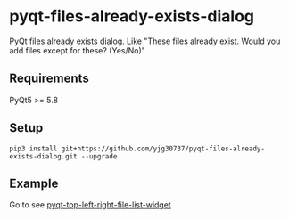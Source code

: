 # pyqt-files-already-exists-dialog
PyQt files already exists dialog. Like "These files already exist. Would you add files except for these? (Yes/No)"

## Requirements
PyQt5 >= 5.8

## Setup
```pip3 install git+https://github.com/yjg30737/pyqt-files-already-exists-dialog.git --upgrade```

## Example
Go to see <a href="https://github.com/yjg30737/pyqt-top-left-right-file-list-widget.git">pyqt-top-left-right-file-list-widget</a>


